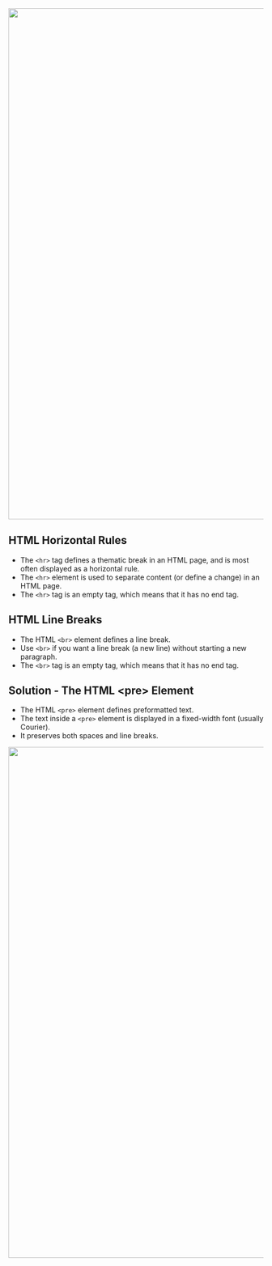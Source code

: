 <img src="https://user-images.githubusercontent.com/74038190/212284115-f47cd8ff-2ffb-4b04-b5bf-4d1c14c0247f.gif" width="1010">
<h2>HTML Horizontal Rules</h2>
<ul>
  <li>The <code>&lt;hr&gt;</code> tag defines a thematic break in an HTML page, and is most often displayed as a horizontal rule.</li>
  <li>The <code>&lt;hr&gt;</code> element is used to separate content (or define a change) in an HTML page.</li>
  <li>The <code>&lt;hr&gt;</code> tag is an empty tag, which means that it has no end tag.</li>
</ul>

<h2>HTML Line Breaks</h2>
<ul>
  <li>The HTML <code>&lt;br&gt;</code> element defines a line break.</li>
  <li>Use <code>&lt;br&gt;</code> if you want a line break (a new line) without starting a new paragraph.</li>
  <li>The <code>&lt;br&gt;</code> tag is an empty tag, which means that it has no end tag.</li>
</ul>

<h2>Solution - The HTML &lt;pre&gt; Element</h2>
<ul>
  <li>The HTML <code>&lt;pre&gt;</code> element defines preformatted text.</li>
  <li>The text inside a <code>&lt;pre&gt;</code> element is displayed in a fixed-width font (usually Courier).</li>
  <li>It preserves both spaces and line breaks.</li>
</ul>
<img src="https://user-images.githubusercontent.com/74038190/212284115-f47cd8ff-2ffb-4b04-b5bf-4d1c14c0247f.gif" width="1010">
